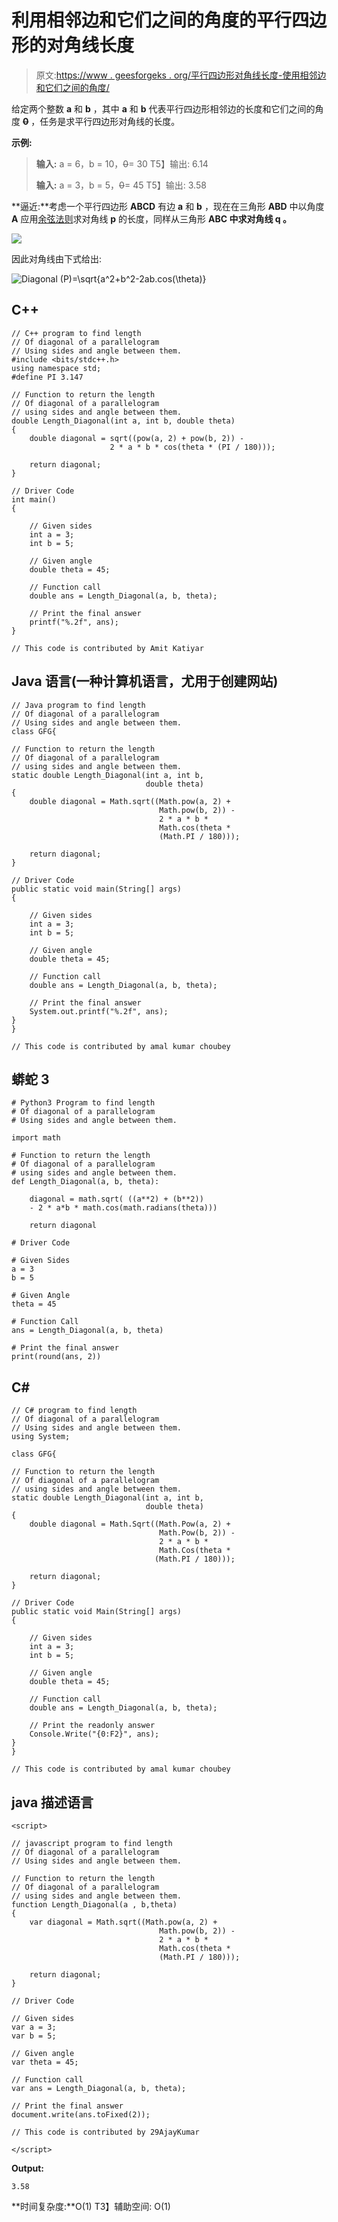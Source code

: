 # 利用相邻边和它们之间的角度的平行四边形的对角线长度

> 原文:[https://www . geesforgeks . org/平行四边形对角线长度-使用相邻边和它们之间的角度/](https://www.geeksforgeeks.org/length-of-diagonal-of-a-parallelogram-using-adjacent-sides-and-angle-between-them/)

给定两个整数 **a** 和 **b** ，其中 **a** 和 **b** 代表平行四边形相邻边的长度和它们之间的角度 ~~**0**~~ ，任务是求平行四边形对角线的长度。

**示例:**

> **输入:** a = 6，b = 10，~~0~~= 30
> T5】输出: 6.14
> 
> **输入:** a = 3，b = 5，~~0~~= 45
> T5】输出: 3.58

**逼近:**考虑一个平行四边形 **ABCD** 有边 **a** 和 **b** ，现在在三角形 **ABD** 中以角度 **A** 应用[余弦法则](https://en.wikipedia.org/wiki/Law_of_cosines)求对角线 **p** 的长度，同样从三角形 **ABC 中求对角线 **q** 。**

[![](img/adef710b8301fe1c3c145e4ca5789d8a.png)](https://media.geeksforgeeks.org/wp-content/uploads/20200808173239/AreaofRhombus.jpg)

因此对角线由下式给出:

![Diagonal (P)=\sqrt{a^2+b^2-2ab.cos(\theta)}     ](img/f977fd6acfb15f2e58ef4219b1cc6bec.png "Rendered by QuickLaTeX.com")

## C++

```
// C++ program to find length
// Of diagonal of a parallelogram
// Using sides and angle between them.
#include <bits/stdc++.h>
using namespace std;
#define PI 3.147

// Function to return the length
// Of diagonal of a parallelogram
// using sides and angle between them.
double Length_Diagonal(int a, int b, double theta)
{
    double diagonal = sqrt((pow(a, 2) + pow(b, 2)) -
                      2 * a * b * cos(theta * (PI / 180)));

    return diagonal;
}

// Driver Code
int main()
{

    // Given sides
    int a = 3;
    int b = 5;

    // Given angle
    double theta = 45;

    // Function call
    double ans = Length_Diagonal(a, b, theta);

    // Print the final answer
    printf("%.2f", ans);
}

// This code is contributed by Amit Katiyar
```

## Java 语言(一种计算机语言，尤用于创建网站)

```
// Java program to find length
// Of diagonal of a parallelogram
// Using sides and angle between them.
class GFG{

// Function to return the length
// Of diagonal of a parallelogram
// using sides and angle between them.
static double Length_Diagonal(int a, int b,
                              double theta)
{
    double diagonal = Math.sqrt((Math.pow(a, 2) +
                                 Math.pow(b, 2)) -
                                 2 * a * b *
                                 Math.cos(theta *
                                 (Math.PI / 180)));

    return diagonal;
}

// Driver Code
public static void main(String[] args)
{

    // Given sides
    int a = 3;
    int b = 5;

    // Given angle
    double theta = 45;

    // Function call
    double ans = Length_Diagonal(a, b, theta);

    // Print the final answer
    System.out.printf("%.2f", ans);
}
}

// This code is contributed by amal kumar choubey
```

## 蟒蛇 3

```
# Python3 Program to find length
# Of diagonal of a parallelogram
# Using sides and angle between them.

import math 

# Function to return the length
# Of diagonal of a parallelogram
# using sides and angle between them. 
def Length_Diagonal(a, b, theta): 

    diagonal = math.sqrt( ((a**2) + (b**2))
    - 2 * a*b * math.cos(math.radians(theta)))

    return diagonal 

# Driver Code

# Given Sides
a = 3
b = 5

# Given Angle
theta = 45

# Function Call 
ans = Length_Diagonal(a, b, theta) 

# Print the final answer
print(round(ans, 2))
```

## C#

```
// C# program to find length
// Of diagonal of a parallelogram
// Using sides and angle between them.
using System;

class GFG{

// Function to return the length
// Of diagonal of a parallelogram
// using sides and angle between them.
static double Length_Diagonal(int a, int b,
                              double theta)
{
    double diagonal = Math.Sqrt((Math.Pow(a, 2) +
                                 Math.Pow(b, 2)) -
                                 2 * a * b *
                                 Math.Cos(theta *
                                (Math.PI / 180)));

    return diagonal;
}

// Driver Code
public static void Main(String[] args)
{

    // Given sides
    int a = 3;
    int b = 5;

    // Given angle
    double theta = 45;

    // Function call
    double ans = Length_Diagonal(a, b, theta);

    // Print the readonly answer
    Console.Write("{0:F2}", ans);
}
}

// This code is contributed by amal kumar choubey
```

## java 描述语言

```
<script>

// javascript program to find length
// Of diagonal of a parallelogram
// Using sides and angle between them.

// Function to return the length
// Of diagonal of a parallelogram
// using sides and angle between them.
function Length_Diagonal(a , b,theta)
{
    var diagonal = Math.sqrt((Math.pow(a, 2) +
                                 Math.pow(b, 2)) -
                                 2 * a * b *
                                 Math.cos(theta *
                                 (Math.PI / 180)));

    return diagonal;
}

// Driver Code

// Given sides
var a = 3;
var b = 5;

// Given angle
var theta = 45;

// Function call
var ans = Length_Diagonal(a, b, theta);

// Print the final answer
document.write(ans.toFixed(2));

// This code is contributed by 29AjayKumar

</script>
```

**Output:** 

```
3.58
```

**时间复杂度:**O(1)
T3】辅助空间: O(1)